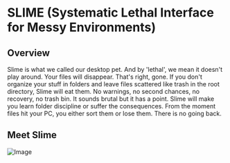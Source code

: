 # SLIME (Systematic Lethal Interface for Messy Environments)
## Overview
Slime is what we called our desktop pet. And by 'lethal', we mean it doesn't play around. Your files will disappear. That's right, gone. If you don't organize your stuff in folders and leave files scattered like trash in the root directory, Slime will eat them. No warnings, no second chances, no recovery, no trash bin. It sounds brutal but it has a point. Slime will make you learn folder discipline or suffer the consequences. From the moment files hit your PC, you either sort them or lose them. There is no going back.

## Meet Slime
![Image](https://github.com/user-attachments/assets/ab727480-bb2b-41f4-aa7e-90b062bc8aa9)
